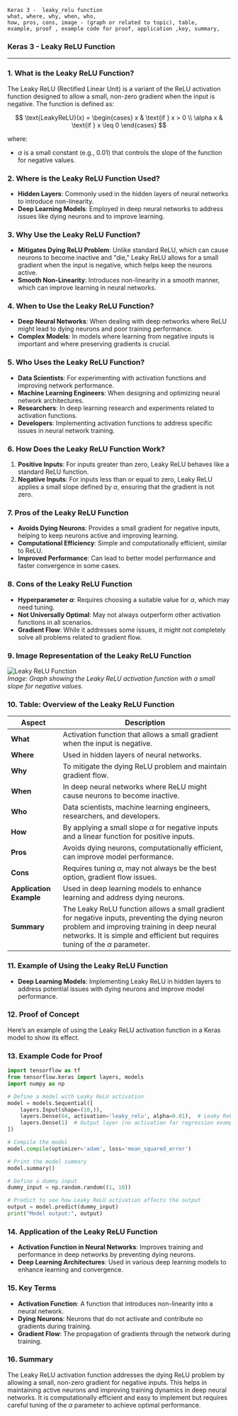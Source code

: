 ```code
Keras 3 -  leaky_relu function
what, where, why, when, who, 
how, pros, cons, image - (graph or related to topic), table,
example, proof , example code for proof, application ,key, summary,
```
<body>
    <script src="https://cdnjs.cloudflare.com/ajax/libs/mathjax/2.7.7/MathJax.js?config=TeX-MML-AM_CHTML" async></script>
    <link rel="stylesheet" href="https://cdnjs.cloudflare.com/ajax/libs/KaTeX/0.15.2/katex.min.css">
    <script src="https://cdnjs.cloudflare.com/ajax/libs/KaTeX/0.15.2/katex.min.js"></script>
    <script src="https://cdnjs.cloudflare.com/ajax/libs/KaTeX/0.15.2/contrib/auto-render.min.js"></script>
    <script>
        document.addEventListener("DOMContentLoaded", function() {
            renderMathInElement(document.body, {
                delimiters: [
                    { left: "$$", right: "$$", display: true },
                    { left: "$", right: "$", display: false }
                ]
            });
        });
    </script>   
</body>

### **Keras 3 - Leaky ReLU Function**

---

### **1. What is the Leaky ReLU Function?**
The Leaky ReLU (Rectified Linear Unit) is a variant of the ReLU activation function designed to allow a small, non-zero gradient when the input is negative. The function is defined as:

$$ \text{LeakyReLU}(x) = \begin{cases} 
x & \text{if } x > 0 \\
\alpha x & \text{if } x \leq 0 
\end{cases} $$

where:
- $\alpha$ is a small constant (e.g., 0.01) that controls the slope of the function for negative values.

### **2. Where is the Leaky ReLU Function Used?**
- **Hidden Layers**: Commonly used in the hidden layers of neural networks to introduce non-linearity.
- **Deep Learning Models**: Employed in deep neural networks to address issues like dying neurons and to improve learning.

### **3. Why Use the Leaky ReLU Function?**
- **Mitigates Dying ReLU Problem**: Unlike standard ReLU, which can cause neurons to become inactive and "die," Leaky ReLU allows for a small gradient when the input is negative, which helps keep the neurons active.
- **Smooth Non-Linearity**: Introduces non-linearity in a smooth manner, which can improve learning in neural networks.

### **4. When to Use the Leaky ReLU Function?**
- **Deep Neural Networks**: When dealing with deep networks where ReLU might lead to dying neurons and poor training performance.
- **Complex Models**: In models where learning from negative inputs is important and where preserving gradients is crucial.

### **5. Who Uses the Leaky ReLU Function?**
- **Data Scientists**: For experimenting with activation functions and improving network performance.
- **Machine Learning Engineers**: When designing and optimizing neural network architectures.
- **Researchers**: In deep learning research and experiments related to activation functions.
- **Developers**: Implementing activation functions to address specific issues in neural network training.

### **6. How Does the Leaky ReLU Function Work?**
1. **Positive Inputs**: For inputs greater than zero, Leaky ReLU behaves like a standard ReLU function.
2. **Negative Inputs**: For inputs less than or equal to zero, Leaky ReLU applies a small slope defined by $\alpha$, ensuring that the gradient is not zero.

### **7. Pros of the Leaky ReLU Function**
- **Avoids Dying Neurons**: Provides a small gradient for negative inputs, helping to keep neurons active and improving learning.
- **Computational Efficiency**: Simple and computationally efficient, similar to ReLU.
- **Improved Performance**: Can lead to better model performance and faster convergence in some cases.

### **8. Cons of the Leaky ReLU Function**
- **Hyperparameter $\alpha$**: Requires choosing a suitable value for $\alpha$, which may need tuning.
- **Not Universally Optimal**: May not always outperform other activation functions in all scenarios.
- **Gradient Flow**: While it addresses some issues, it might not completely solve all problems related to gradient flow.

### **9. Image Representation of the Leaky ReLU Function**

![Leaky ReLU Function](https://engineer-ece.github.io/Keras-learn/Keras3/02.%20Layers%20API/02.%20Layer%20activations/10.%20leaky_relu%20function/leaky_relu_function.png)  
*Image: Graph showing the Leaky ReLU activation function with a small slope for negative values.*

### **10. Table: Overview of the Leaky ReLU Function**

| **Aspect**              | **Description**                                                                 |
|-------------------------|---------------------------------------------------------------------------------|
| **What**                | Activation function that allows a small gradient when the input is negative.    |
| **Where**               | Used in hidden layers of neural networks.                                        |
| **Why**                 | To mitigate the dying ReLU problem and maintain gradient flow.                   |
| **When**                | In deep neural networks where ReLU might cause neurons to become inactive.       |
| **Who**                 | Data scientists, machine learning engineers, researchers, and developers.        |
| **How**                 | By applying a small slope $\alpha$ for negative inputs and a linear function for positive inputs. |
| **Pros**                | Avoids dying neurons, computationally efficient, can improve model performance.  |
| **Cons**                | Requires tuning $\alpha$, may not always be the best option, gradient flow issues. |
| **Application Example** | Used in deep learning models to enhance learning and address dying neurons.      |
| **Summary**             | The Leaky ReLU function allows a small gradient for negative inputs, preventing the dying neuron problem and improving training in deep neural networks. It is simple and efficient but requires tuning of the $\alpha$ parameter. |

### **11. Example of Using the Leaky ReLU Function**
- **Deep Learning Models**: Implementing Leaky ReLU in hidden layers to address potential issues with dying neurons and improve model performance.

### **12. Proof of Concept**
Here’s an example of using the Leaky ReLU activation function in a Keras model to show its effect.

### **13. Example Code for Proof**

```python
import tensorflow as tf
from tensorflow.keras import layers, models
import numpy as np

# Define a model with Leaky ReLU activation
model = models.Sequential([
    layers.Input(shape=(10,)),
    layers.Dense(64, activation='leaky_relu', alpha=0.01),  # Leaky ReLU function with alpha = 0.01
    layers.Dense(1)  # Output layer (no activation for regression example)
])

# Compile the model
model.compile(optimizer='adam', loss='mean_squared_error')

# Print the model summary
model.summary()

# Define a dummy input
dummy_input = np.random.random((1, 10))

# Predict to see how Leaky ReLU activation affects the output
output = model.predict(dummy_input)
print("Model output:", output)
```

### **14. Application of the Leaky ReLU Function**
- **Activation Function in Neural Networks**: Improves training and performance in deep networks by preventing dying neurons.
- **Deep Learning Architectures**: Used in various deep learning models to enhance learning and convergence.

### **15. Key Terms**
- **Activation Function**: A function that introduces non-linearity into a neural network.
- **Dying Neurons**: Neurons that do not activate and contribute no gradients during training.
- **Gradient Flow**: The propagation of gradients through the network during training.

### **16. Summary**
The Leaky ReLU activation function addresses the dying ReLU problem by allowing a small, non-zero gradient for negative inputs. This helps in maintaining active neurons and improving training dynamics in deep neural networks. It is computationally efficient and easy to implement but requires careful tuning of the $\alpha$ parameter to achieve optimal performance.

